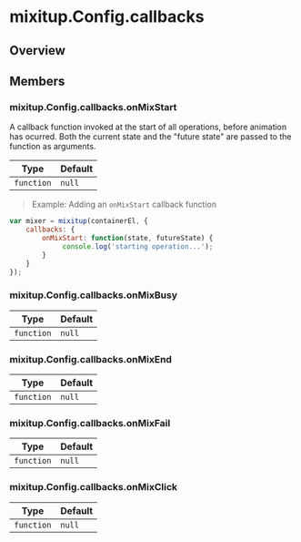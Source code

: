 # mixitup.Config.callbacks

## Overview




## Members

### <a id="mixitup.Config.callbacks#onMixStart">mixitup.Config.callbacks.onMixStart</a>




A callback function invoked at the start of all operations, before animation has ocurred.
Both the current state and the "future state" are passed to the function as arguments.


|Type | Default
|---  | ---
|`function`| `null`

> Example: Adding an `onMixStart` callback function

```js
var mixer = mixitup(containerEl, {
    callbacks: {
        onMixStart: function(state, futureState) {
             console.log('starting operation...');
        }
    }
});
```

### <a id="mixitup.Config.callbacks#onMixBusy">mixitup.Config.callbacks.onMixBusy</a>







|Type | Default
|---  | ---
|`function`| `null`


### <a id="mixitup.Config.callbacks#onMixEnd">mixitup.Config.callbacks.onMixEnd</a>







|Type | Default
|---  | ---
|`function`| `null`


### <a id="mixitup.Config.callbacks#onMixFail">mixitup.Config.callbacks.onMixFail</a>







|Type | Default
|---  | ---
|`function`| `null`


### <a id="mixitup.Config.callbacks#onMixClick">mixitup.Config.callbacks.onMixClick</a>







|Type | Default
|---  | ---
|`function`| `null`


